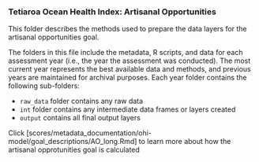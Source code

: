 ### Tetiaroa Ocean Health Index: Artisanal Opportunities

This folder describes the methods used to prepare the data layers for the artisanal opportunities goal.

The folders in this file include the metadata, R scripts, and data for each assessment year (i.e., the year the assessment was conducted). The most current year represents the best available data and methods, and previous years are maintained for archival purposes. Each year folder contains the following sub-folders:

- `raw_data` folder contains any raw data 
- `int` folder contains any intermediate data frames or layers created
- `output` contains all final output layers

Click [scores/metadata_documentation/ohi-model/goal_descriptions/AO_long.Rmd] to learn more about how the artisanal opprotunities goal is calculated








